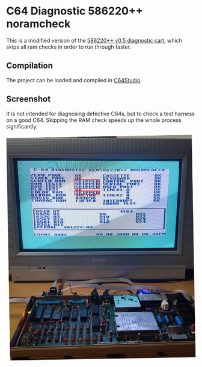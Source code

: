# C64 Diagnostic 586220++ noramcheck

This is a modified version of the [586220++ v0.5 diagnostic cart](http://blog.worldofjani.com/?p=1981), which skips all ram checks in order to run through faster.

## Compilation 

The project can be loaded and compiled in [C64Studio](https://www.georg-rottensteiner.de/).

## Screenshot
It is not intended for diagnosing  defective C64s, but to check a test harness on a good C64. Skipping the RAM check speeds up the whole process significantly.

![](img/screenshot.jpg)
